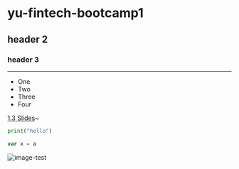 # yu-fintech-bootcamp1
## header 2 
### header 3 
---
- One 
- Two
- Three
- Four

[1.3 Slides](https://www.quoteswishesmsg.com/happy-saturday-quotes-with-images.html
)~
``` python
print("hello")
````
```Javascript
var x = a
```
![image-test](./references/download.jpeg)

